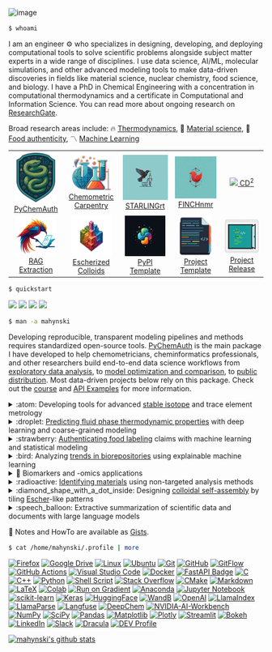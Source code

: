 ![image](https://github.com/mahynski/mahynski/assets/23516749/6db3de5e-8956-478a-8f80-9a7c8e93bc17)

~~~bash
$ whoami
~~~

I am an engineer :gear: who specializes in designing, developing, and deploying computational tools to solve scientific problems alongside subject matter experts in a wide range of disciplines. I use data science, AI/ML, molecular simulations, and other advanced modeling tools to make data-driven discoveries in fields like material science, nuclear chemistry, food science, and biology. <!--I also work on designing self-assembling functional materials using tools from art and architecture in novel ways to program colloidal crystal assembly.--> I have a PhD in Chemical Engineering with a concentration in computational thermodynamics and a certificate in Computational and Information Science. You can read more about ongoing research on [ResearchGate](https://www.researchgate.net/profile/Nathan-Mahynski).

Broad research areas include: 
🔥 [Thermodynamics](https://gist.github.com/mahynski/2533b0d5f39348e73d09b0a2bcfa33e8), :diamond_shape_with_a_dot_inside: [Material science](https://gist.github.com/mahynski/55116f939ae1b570b3a35abe37749c94), :sushi: [Food authenticity](https://gist.github.com/mahynski/6307ae08cf6dbd02db183c3ad8e0ffc7), :part_alternation_mark: [Machine Learning](https://huggingface.co/mahynski)

<!--
<p align="center">
  <a href="https://gist.github.com/mahynski/55116f939ae1b570b3a35abe37749c94"><img height="150" align="center" src="https://github.com/mahynski/mahynski/assets/23516749/25dd8cec-8266-49fe-9643-598155d30d1f"></a>
  <a href="https://gist.github.com/mahynski/2533b0d5f39348e73d09b0a2bcfa33e8"><img height="150" align="center" src="https://github.com/mahynski/mahynski/assets/23516749/bf6456fd-3e85-411e-af02-0b846ccd8db6"></a>
  <a href="https://gist.github.com/mahynski/63f73b6b07b80e030d45d61a7b3b72a7"><img height="150" align="center" src="https://github.com/mahynski/mahynski/assets/23516749/07aa03fb-1e61-49b8-b34a-98f433284d7f"></a>
  <a href="https://gist.github.com/mahynski/6307ae08cf6dbd02db183c3ad8e0ffc7"><img height="150" align="center" src="https://github.com/mahynski/mahynski/assets/23516749/e004c1ce-e824-4ea4-b2c3-2ea7f6b7b151"></a>
</p>
-->

<table cellpadding="0px" cellspacing="0px" class="center">
    <tr class="">
      <td width=110 align="center"><a href="https://pychemauth.readthedocs.io/en/latest/index.html"><img src="https://github.com/mahynski/pychemauth/blob/ed26abc3ffb8f45e396e18b8661644db4a47b97b/docs/_static/logo_no.png" width=80 /> PyChemAuth</a></td>
      <td width=110 align="center"><a href="https://github.com/mahynski/chemometric-carpentry"><img src="https://github.com/mahynski/chemometric-carpentry/blob/058c0cb4593bbe28dc9985110bd5c5ea02d61520/logo.png" width=80 /> Chemometric Carpentry</a></td>
      <td width=110 align="center"><a href="https://starlingrt.readthedocs.io/en/latest/"><img src="https://github.com/mahynski/starlingrt/blob/df7fd4d5276ac00763db8b9ac10a6d1616b1f35b/docs/_static/logo.png" width=100 /> STARLINGrt</a></td>
      <td width=110 align="center"><a href="https://finchnmr.readthedocs.io/"><img src="https://github.com/mahynski/finchnmr/blob/d0c39a04c56056dd08dca8a0285711e6950bf5bc/docs/_static/logo_small.png" width=100 /> FINCHnmr</a></td>
      <td width=110 align="center"><a href="https://github.com/mahynski/cd2"><img src="https://github.com/mahynski/cd2/blob/3eac098b30d321121d8448984fcc90f4236b656a/docs/_static/logo.png" width=150 /> CD<sup>2</sup></a></td>
  </tr>   
  <tr class="">
    <td width=110 align="center"><a href="https://huggingface.co/spaces/mahynski/RAG-private"><img src="https://github.com/mahynski/mahynski/blob/dd73cf13a47e67f1f0219f96e2b682b568293a88/img/raggiana-bird-of-paradise.png" width=80 /></a> <a href="https://huggingface.co/spaces/mahynski/RAG">RAG Extraction</a></td>
    <td width=110 align="center"><a href="https://github.com/usnistgov/escherized-colloids"><img src="https://github.com/usnistgov/escherized-colloids/blob/bfcdbb7a4e613bf264d4262b7b9cc73b03ae2b04/logo.png" width=80 /> Escherized Colloids</a></td>
    <td width=110 align="center"><a href="https://github.com/mahynski/my_package"><img src="https://github.com/mahynski/my_package/blob/979dde08000cc394207d28de4ea15a5fd5a09c39/docs/_static/logo.png" width=80 /> PyPI Template</a></td>
    <td width=110 align="center"><a href="https://github.com/mahynski/project-template"><img src="https://github.com/mahynski/project-template/blob/96229676a2beafa92eb54d53b8a39f06b969de30/logo.png" width=65 /> Project Template</a></td>
    <td width=110 align="center"><a href="https://github.com/mahynski/public-template"><img src="https://github.com/mahynski/public-template/blob/e83827fc18ffc38de74fbd67df0a613e90b7a9c9/logo.png" width=80 /> Project Release</a></td>
  </tr>
  
</table>

~~~bash
$ quickstart
~~~

<a href="https://colab.research.google.com/github/huggingface/autotrain-advanced/blob/main/colabs/AutoTrain.ipynb#scrollTo=4inccxUXWPRs"><img src="https://raw.githubusercontent.com/huggingface/autotrain-advanced/main/src/autotrain/app/static/logo.png" height="30" /></a>
<a href="https://drive.google.com/drive/my-drive"><img src="https://upload.wikimedia.org/wikipedia/commons/thumb/d/da/Google_Drive_logo.png/600px-Google_Drive_logo.png?20220818055023" height="30"/></a>
<a href="https://colab.research.google.com/"><img src="https://upload.wikimedia.org/wikipedia/commons/thumb/d/d0/Google_Colaboratory_SVG_Logo.svg/800px-Google_Colaboratory_SVG_Logo.svg.png" height="30" /></a>
<a href="https://huggingface.co/mahynski"><img src="https://huggingface.co/datasets/huggingface/badges/resolve/main/powered-by-huggingface-dark.svg" height="30" /></a>

~~~bash
$ man -a mahynski
~~~

Developing reproducible, transparent modeling pipelines and methods requires standardized open-source tools. [PyChemAuth](http://pychemauth.readthedocs.io) is the main package I have developed to help chemometricians, cheminformatics professionals, and other researchers build end-to-end data science workflows from [exploratory data analysis](https://pychemauth.readthedocs.io/en/latest/jupyter/api/eda.html), to [model optimization and comparison](https://pychemauth.readthedocs.io/en/latest/jupyter/api/comparing_pipelines.html), to [public distribution](https://pychemauth.readthedocs.io/en/latest/jupyter/api/sharing_models.html). Most data-driven projects below rely on this package. Check out the [course](https://pychemauth.readthedocs.io/en/latest/carpentry.html) and [API Examples](https://pychemauth.readthedocs.io/en/latest/examples.html) for more information.

<details>
  <summary> :atom: Developing tools for advanced <a href="https://www.nist.gov/programs-projects/isotope-metrology">stable isotope</a> and trace element metrology
  </summary>
  <hr>
  <h3>tl;dr</h3> 
  <!--<img src="https://github.com/mahynski/mahynski/blob/40e15ef4f93964e469fcbfe145566f23ebe466af/img/pychemauth.png" align="right" width=600 />-->
  <img src="https://github.com/mahynski/chemometric-carpentry/blob/d3cb60b896c6ce7959379a56352579be5441b5a7/logo.png" align="right" height=150 />
    Stable isotope ratios of light elements (e.g., H, C, O, N, S) and trace elemental (SITE) composition profiles are often the preferred choice of features used to model determining geographic origin of many consumer products including food. They are correlated with biogeochemical fractionation processes associated with local climate, geology, and pedology resulting in different transfer rates from natural sources (e.g., water, soil, atmosphere) to plant or animal tissues. Accurate measurements and predictive models of provenance are required to validate origin and other characteristics (organic vs. conventional farming practices) of consumer products to secure supply chains.
  
  <h3>Products</h3>
  <ul>
    <li><a href="https://pychemauth.readthedocs.io/en/latest/index.html">PyChemAuth</a></li>
    <li>A <a href="https://github.com/mahynski/chemometric-carpentry">short course</a> in chemometric carpentry to systematically build these tools</li>
    <li><a href="https://chemometric-carpentry-periodic-table.streamlit.app/">Trace Element Correlation Explorer Demo</a></li>
    <li><a href="http://callisto.nist.gov/site-web-interface-dev/dev/">SITE database @NIST</a> (should be live soon!)</li>
  </ul>
  <hr>
</details>

<details>
  <summary> :droplet: <a href="https://www.nist.gov/programs-projects/machine-learning-fluid-equations-state">Predicting fluid phase thermodynamic properties</a> with deep learning and coarse-grained modeling
  </summary>
  <hr>
  <h3>tl;dr</h3>
  <img src="https://github.com/mahynski/mahynski/blob/e38576bb7883ade69a3433ac7f24f735daa23bbd/img/extrap.png" align="right" width=300 />
  The design of next-generation functional materials, central to numerous modern technologies, relies heavily on accurate thermophysical property models of chemical mixtures. Molecular-level models are required to understand their behavior and basic physics. Developing these models is computationally expensive so coarse-grained (simplified) forcefields, and predictive models with a high degree of transferrability beyond their training data, are required.  <a href="https://gist.github.com/mahynski/2533b0d5f39348e73d09b0a2bcfa33e8">"Thermodynamic extrapolation"</a> is a method I developed at NIST to extract orders of magnitude more data and predictive capabilities from existing molecular simulations; it has since been improved and advanced by <a href="https://github.com/usnistgov/thermoextrap">others</a>.  See <a href="https://doi.org/10.18434/mds2-2288">NIST Accolade</a> for details.
  
  <h3>Products</h3>
  <ul>
    <li>Modern implementation of thermodynamic extrapolation tools @NIST can be found here: <a href="https://github.com/usnistgov/thermoextrap">thermoextrap</a></li>
    <li>This is also implemented in <a href="https://github.com/usnistgov/feasst">FEASST</a>, an open-source Monte Carlo simulation package</li>
    <li>Harmonizing Statistical Associating Fluid Theory (SAFT) with molecular simulations (coming soon!)</li>
    <li><a href="http://fluidproperties.org/">Industrial Fluid Properties Simulation Challenge</a></li>
  </ul>

  <h3>Selected Publications</h3>
  <ul>
    <li><a href="http://dx.doi.org/10.1063/1.4975331">"Predicting low-temperature free energy landscapes with flat-histogram monte carlo methods,"</a> N. A. Mahynski, M. A. Blanco, J. R. Errington, V. K. Shen, J. Chem. Phys. <b>146</b>, 074101 (2017).</li>
    <li><a href="https://doi.org/10.1063/1.5026493">"Predicting structural properties of fluids by thermodynamic extrapolation,"</a> N. A. Mahynski, S. Jiao, H. W. Hatch, M. A. Blanco, V. K. Shen, J. Chem. Phys. <b>148</b>, 194105 (2018).</li>
    <li><a href="https://doi.org/10.1021/acs.jctc.8b00534">"Flat-histogram monte carlo as an efficient tool to evaluate adsorption processes involving rigid and deformable molecules,"</a> M. Witman, N. A. Mahynski, B. Smit, J. Chem.  Theory Comput. <b>14</b>, 6149–6158 (2018).</li>
    <li><a href="https://doi.org/10.1080/08927022.2020.1747617">"Flat-histogram extrapolation as a useful tool in the age of big data,"</a> N. A. Mahynski, H. W. Hatch, M. Witman, D. A. Sheen, J. R. Errington, V. K. Shen, Molecular Simulation 1–13 (2020).</li>
  </ul>
  <hr>
</details>

<details>
  <summary> :strawberry: <a href="https://www.nist.gov/programs-projects/machine-learning-predict-food-provenance">Authenticating food labeling</a>
  claims with machine learning and statistical modeling
  </summary>
  <hr>
  <h3>tl;dr</h3>
  <!--<img src="https://github.com/mahynski/mahynski/blob/73e842893f1c1a8a1b366849dd7aa4fbf1f74b1d/img/dial.png" align="right" width=300 />-->
  <img src="https://github.com/mahynski/mahynski/blob/8864cf2f242ab68329345da9b46cfa8eee12edf5/img/food_authenticity_logo.png" align="right" width=200 />
  Food fraud refers to the deliberate substitution, addition, tampering, or misrepresentation of food with the express purpose of economic gain for the seller. This has been estimated to cost the global food industry more than $10 billion per year, although expert estimates from the US FDA put the cost as high as $40 billion per year, impacting 10% of all commercially sold food, creating a risk to public health and erosion of trust.  Accurate measurements and predictive models of food provenance are required to combat this. While there are many conventional chemometric tools designed for this task, the recent resurgence of interest in machine learning algorithms, which have achieved previously unparalleled accuracy on many predictive tasks, invites the question of whether similar gains can be made in this arena.  Here we build and compare state-of-the-art models for food authentication to determine the impact that AI/ML algorithms can have on field which is typically plagued by small amounts of reliable data, and require a high degree of explainability to be legally implemented.

  <h3>Publications</h3>
  <ul>
    <li><a href="https://huggingface.co/collections/mahynski/food-authenticity-66fb5fa3ecfbd9538190f2f8">Collection of datasets and models on HuggingFace.</a></li>
    <li><a href="">"Comparing Machine Learning Models to Chemometric Ones to Detect Food Fraud: A Case Study in Slovenian Fruits and Vegetables"</a> (coming soon!). Also see the associated <a href="https://github.com/mahynski/slovenian-authentication">GitHub repo</a>.</li>
    <li>Chemometric differentiation of Ginger species (coming soon!)</li>
    <!-- <li>Authenticating American Red Snapper (coming soon!)</li> -->
    <li>Thanks to all the great folks from the <a href="https://www.iaea.org/">IAEA's<a> CRP D52042 <a href="https://nucleus.iaea.org/sites/nafa-projects/crp-D52042/SitePages/Home.aspx">Implementation of Nuclear Techniques for AuthentiCaTion of Foods with High-Value Labelling Claims (INTACT Food) Project</a>!</li>
     <br/> 
     <img src="https://github.com/user-attachments/assets/0e0d5a6d-d938-4007-8054-db90e6d1c9bf" />
  </ul>
  <hr>
</details>

<details>
  <summary> :bird: Analyzing <a href="https://www.nist.gov/programs-projects/classification-methods-nist-biorepository">trends in biorepositories</a> using explainable machine learning
  </summary>
  <hr>
  <h3>tl;dr</h3>
  <img src="https://github.com/mahynski/mahynski/blob/4aa6d8833c51a5b758128e0b6f4cd80aef7f9f09/img/stamp.png" align="right" width=300 />
  Environmental monitoring efforts often rely on the bioaccumulation of persistent, often anthropogenic, chemical compounds in organisms to create a spatiotemporal record of ecosystems. Samples from various species are collected and cryogenically stored in <a href="https://www.nist.gov/programs-projects/nist-biorepository">biobanks</a> to create a historical record. Compounds generally accumulate in upper trophic-level organisms due to biomagnification, reaching levels that can be detected with modern chemical instruments. However, finding proper indicators of global trends is complicated owing to the complex nature and size of many ecosystems of interest; e.g., the pacific ocean. Intercorrelation between compounds often results from the origin, uptake, and transport of these contaminants throughout the ecosystem and may be affected by organism-specific processes such as biotransformation.  We developed explainable machine-learning models which perform nearly as well as state-of-the-art "black boxes" to make predictions about the environment and the organisms within it. The benefits of interpretability usually outweigh the improved accuracy of more complex models, since they help reveal rational, explainable trends that engender trust in the models and are considered more reliable. 
  
  <h3>Publications</h3>
  <ul>
    <li><a href="https://huggingface.co/collections/mahynski/biorepository-modeling-66fb5ae309158714ab059f82">Collection of datasets and models on HuggingFace.</a></li>
    <li><a href="https://doi.org/10.1021/acs.est.2c01894">"Building Interpretable Machine Learning Models to Identify Chemometric Trends in Seabirds of the North Pacific Ocean,"</a> N. A. Mahynski, J. M. Ragland, S. S. Schuur, V. K. Shen, Environ. Sci. Technol. <b>56</b>, 14361-14374 (2022). Also see the associated <a href="https://github.com/mahynski/stamp-dataset-1999-2010">GitHub repo</a>.</li>
    <li>Predicting the geographic provenance of American oysters (coming soon!)</li>
  </ul>
  <hr>
</details>

<details>
  <summary> 🦠 Biomarkers and -omics applications
  </summary>
  <hr>
  <h3>tl;dr</h3>
  Understanding complex biochemical systems requires advanced tools, many of which have been greatly improved by advancements in artifical intelligence.  Much of my background in this area involves predicting or interpreting spectral measurements, such as mass spectra or <a href="https://en.wikipedia.org/wiki/Heteronuclear_single_quantum_coherence_spectroscopy">HSQC NMR</a>.  The majority of this work in ongoing and will be made available here when it is complete!
  
  <h3>Publications</h3>
  <ul>
    <li><a href="https://github.com/mahynski/FINCHnmr/">FINCHnmr</a>: Identifying compounds in complex biochemical mixtures using HSQC NMR.</li>
    <li><a href="https://github.com/mahynski/starlingrt/">STARLINGrt</a>: Interactive retention time visualization for analyzing gas chromatography mass spectrometry (GCMS) retention times.</li>
    <li>Check out <a href="https://github.com/usnistgov/dimspec">Database Infrastructure for Mass Spectrometry (DIMSpec)<a> and associated <a href="https://pages.nist.gov/dimspec/docs/intro-start.html">training resources</a>.</li>
    <li>Determining fertility biomarkers of Atlantic Salmon (coming soon!)</li>
  </ul>
  <hr>
</details>

<details>
  <summary> :radioactive: <a href="https://dx.doi.org/10.1007/s10967-023-09024-x">Identifying materials</a> using non-targeted analysis methods
  </summary>
  <hr>
  <h3>tl;dr</h3>
  <img src="https://github.com/mahynski/mahynski/blob/ef0630993ed07469ba9e036def766a44be22af99/img/cnn.png" align="right" width=500 />
  Each year <a href="https://scarbroughglobal.com/u-s-customs-exams-explained/">less than 5%</a> of the <a href="https://www.cbp.gov/border-security/ports-entry/cargo-security">nearly 25 million containers arriving at US borders</a> are selected for physical examination facilitating the import of fraudulently labelled, adulterated, and illegal substances. This fraud circumvents antidumping and countervailing duties which has cost the US government <a href="https://www.whistleblowerllc.com/what-we-do/financial-fraud/customs-fraud/">nearly $5 billion</a> over the past 20 years and industries much more.  Automated high-throughput, non-destructive general purpose scanners that can identify materials could meet this need.  <a href="https://www.nist.gov/laboratories/tools-instruments/prompt-gamma-ray-activation-analysis-pgaa">Prompt gamma-ray activation analysis (PGAA)</a> is  a nuclear spectroscopy technique which meets these criteria, and can provide a spectral fingerprint identifying the isotopic composition of a sample.  We developed various statistical models, and CNN-based deep learning ones, illustrating that many materials can be positively identified using these spectral signals under real-world, "open set" conditions.
  
  <h3>Publications</h3>
  <ul>
    <li><a href="https://huggingface.co/collections/mahynski/pgaa-spectra-classification-66f7fcd65ea4244ba1b9559b">Collection of datasets and models on HuggingFace.</a></li>
    <li><a href="https://link.springer.com/article/10.1007/s10967-023-09024-x">"Classification and authentication of materials using prompt gamma ray activation analysis,"</a> N. A. Mahynski, J. I. Monroe, D. A. Sheen, R. L. Paul, H.-H. Chen-Mayer, V. K. Shen, J. of Radioanal. and Nucl. Chem. <b>332</b>, 3259–3271 (2023). Also see the associated <a href="https://github.com/mahynski/pgaa-material-authentication">GitHub repo</a>.</li>
    <li>Authenticating Materials with Imaged PGAA Spectra (coming soon!). Also see associated <a href="">GitHub repo</a>.</li>
  </ul>
  <hr>
</details>

<details>
  <summary> :diamond_shape_with_a_dot_inside: Designing <a href="https://doi.org/10.1063/5.0106131">colloidal self-assembly</a>
  by tiling <a href="https://pubs.acs.org/doi/10.1021/acs.jctc.3c01284">Escher</a>-like patterns
  </summary>
  <hr>
  <h3>tl;dr</h3>
  <img src="https://github.com/mahynski/mahynski/blob/92605b32349986d0461c0db3effce4ad182de948/img/escherize.png" align="right" width=400 />
  <a href="https://en.wikipedia.org/wiki/Colloid">Colloidal films</a> play a central role in technologies ranging from microelectronics to pharmaceutical delivery systems. The two-dimensional (2D) pattern of the film and its void fraction control material properties like catalytic activity, mass transfer resistance, optical properties, and hydrophobicity. Scalable production of these films relies on their <a href="https://en.wikipedia.org/wiki/Self-assembly_of_nanoparticles">self-assembly</a>, rather than directed assembly, to make them economical and practical. Engineering colloidal self-assembly to achieve specific designs often involves tuning the shape of a colloid and creating enthalpically interacting "patches" on its surface; however, the precise connection between these factors and the final self-assembled structure is still an active area of research. We developed an approach, based on a technique known as "Escherization," to design colloids in a way that enables <em>a priori</em> control over the final structure's porosity and symmetry simultaneously. This is inspired by the art and mathematics behind the Dutch graphic artist <a href="https://mcescher.com/">M. C. Escher</a>. Our techniques can also be used to enumerate different crystal structures and design "structure directing agents" to create arbitrary 2D patterns.
  
  <h3>Publications</h3>
  <ul>
    <li><a href="https://doi.org/10.1021/acs.jctc.3c01284">"Programming interfacial porosity and symmetry with Escherized colloids,"</a> N. A. Mahynski, V. K. Shen, J. Chem. Theory Comp. <b>20</b>, 2209–2218 (2024). Also see the associated <a href="https://github.com/usnistgov/escherized-colloids">GitHub repo</a>.</li>
    <li><a href="https://doi.org/10.1063/5.0106131">"Derivable genetic programming for two-dimensional colloidal materials,"</a> N. A. Mahynski, B. Han, D. Markiewitz, J. Chem. Phys. <b>157</b>, 114112 (2022).</li>
    <li><a href="https://doi.org/10.1039/d1sm00875g">"Symmetry-derived structure directing agents for two-dimensional crystals of arbitrary colloids,"</a> N. A. Mahynski, V. K. Shen, Soft Matter <b>17</b>, 7853-7866 (2021).</li>
    <li><a href="https://doi.org/10.1039/c9sm02426c">"Grand canonical inverse design of multicomponent colloidal crystals,"</a> N. A. Mahynski, R. Mao, E. Pretti, V. K. Shen, J. Mittal, Soft Matter <b>16</b>, 3187 (2020).</li>
    <li><a href="https://doi.org/10.1021/acs.jpca.0c00846">"Symmetry-based crystal structure enumeration in two dimensions,"</a> E. Pretti, V. K. Shen, J. Mittal, N. A. Mahynski, J. Phys. Chem. A. <b>124</b>, 3276-3285 (2020).</li>
    <li><a href="https://doi.org/10.1038/s41467-019-10031-4">"Using symmetry to elucidate the importance of stoichiometry in colloidal crystal assembly,"</a> N. A. Mahynski, E. Pretti, V. K. Shen, J. Mittal, Nat. Commun. <b>10</b>, 2028 (2019).</li>
  </ul>

  <h3>More Information</h3>
  <ul>
    <li>For an interactive experience, check out <a href="https://isohedral.ca/">Craig Kaplan's</a> online <a href="https://isohedral.ca/software/tactile/">demo</a> of the tiles, and modifications thereof, this theory is built on.</li>
  </ul>
  <hr>
</details>

<details>
  <summary> :speech_balloon: Extractive summarization of scientific data and documents with large language models
  </summary>
  <hr>
  <h3>tl;dr</h3>
  Natural language processing (NLP) tools have seen incredible advances in recent years.  Modern AI tools enable text extraction, document summarization, and corpus querying using natural language that provides a new avenue to interact with data.  <a href="https://blogs.nvidia.com/blog/what-is-retrieval-augmented-generation/">Retrieval augmented generation (RAG)</a> is a particularly useful tool for interacting with data that has privacy concerns associated with it.  RAG systems enable one to parse, query and have a "conversation" with these documents enabling one to retrieve information, create summaries and extract data. RAGs are:

<ul>
  <li>Based on specific document(s)</li>
  <li>Can cite their sources, making them more trustworthy</li>
  <li>Do not require retraining or fine-tuning of an underlying large language model</li>
</ul>

With the right <a href="https://arxiv.org/pdf/2309.03409">prompt optimization</a> and <a href="https://maartengr.github.io/BERTopic/index.html">topic modeling</a> their performance can be increased even further for domain-specific applications.

  <h3>Products</h3>
  <ul>
    <li><a href="https://huggingface.co/spaces/mahynski/RAG">Retrieval-Augmented Generation Demo</a></li>
  </ul>
  <hr>
</details>

:notebook_with_decorative_cover: Notes and HowTo are available as [Gists](https://gist.github.com/mahynski).

~~~bash
$ cat /home/mahynski/.profile | more
~~~

[![Firefox](https://img.shields.io/badge/Firefox-FF7139?style=for-the-badge&logo=Firefox-Browser&logoColor=white)](https://www.mozilla.org/en-US/firefox/new/)
[![Google Drive](https://img.shields.io/badge/Google%20Drive-4285F4?style=for-the-badge&logo=googledrive&logoColor=white)](https://drive.google.com/drive/my-drive)
[![Linux](https://img.shields.io/badge/Linux-FCC624?style=for-the-badge&logo=linux&logoColor=black)](https://www.linux.org/)
[![Ubuntu](https://img.shields.io/badge/Ubuntu-E95420?style=for-the-badge&logo=ubuntu&logoColor=white)](https://ubuntu.com/)
[![Git](https://img.shields.io/badge/git-%23F05033.svg?style=for-the-badge&logo=git&logoColor=white)](https://git-scm.com/)
[![GitHub](https://img.shields.io/badge/github-%23121011.svg?style=for-the-badge&logo=github&logoColor=white)](https://github.com/mahynski)
[![GitFlow](https://img.shields.io/badge/GitFlow-ffffff?logo=github&style=for-the-badge&color=00ada0&logoColor=181717)](https://jeffkreeftmeijer.com/git-flow/)
[![GitHub Actions](https://img.shields.io/badge/github%20actions-%232671E5.svg?style=for-the-badge&logo=githubactions&logoColor=white)](https://docs.github.com/en/actions)
[![Visual Studio Code](https://img.shields.io/badge/Visual%20Studio%20Code-0078d7.svg?style=for-the-badge&logo=visual-studio-code&logoColor=white)](https://code.visualstudio.com/)
[![Docker](https://img.shields.io/badge/docker-%230db7ed.svg?style=for-the-badge&logo=docker&logoColor=white)](https://www.docker.com/)
[![FastAPI Badge](https://img.shields.io/badge/FastAPI-009688?logo=fastapi&logoColor=fff&style=for-the-badge)](https://fastapi.tiangolo.com/)
[![C](https://img.shields.io/badge/c-%2300599C.svg?style=for-the-badge&logo=c&logoColor=white)](https://www.w3schools.com/c/c_intro.php)
[![C++](https://img.shields.io/badge/c++-%2300599C.svg?style=for-the-badge&logo=c%2B%2B&logoColor=white)](https://www.w3schools.com/cpp/default.asp)
[![Python](https://img.shields.io/badge/python-3670A0?style=for-the-badge&logo=python&logoColor=ffdd54)](https://www.python.org/)
[![Shell Script](https://img.shields.io/badge/shell_script-%23121011.svg?style=for-the-badge&logo=gnu-bash&logoColor=white)](https://www.geeksforgeeks.org/introduction-linux-shell-shell-scripting/)
[![Stack Overflow](https://img.shields.io/badge/-Stackoverflow-FE7A16?style=for-the-badge&logo=stack-overflow&logoColor=white)](https://stackoverflow.com/)
[![CMake](https://img.shields.io/badge/CMake-%23008FBA.svg?style=for-the-badge&logo=cmake&logoColor=white)](https://cmake.org/)
[![Markdown](https://img.shields.io/badge/markdown-%23000000.svg?style=for-the-badge&logo=markdown&logoColor=white)](https://www.markdownguide.org/)
[![LaTeX](https://img.shields.io/badge/latex-%23008080.svg?style=for-the-badge&logo=latex&logoColor=white)](https://www.latex-project.org/)
[![Colab](https://img.shields.io/badge/Colab-F9AB00?style=for-the-badge&logo=googlecolab&color=525252)](https://colab.research.google.com/)
<a href='https://console.paperspace.com/t9nl3c8mxy/projects'><img src='https://assets.paperspace.io/img/gradient-badge.svg' alt='Run on Gradient' height=27 /></a>
[![Anaconda](https://img.shields.io/badge/Anaconda-%2344A833.svg?style=for-the-badge&logo=anaconda&logoColor=white)](https://www.anaconda.com/)
[![Jupyter Notebook](https://img.shields.io/badge/jupyter-%23FA0F00.svg?style=for-the-badge&logo=jupyter&logoColor=white)](https://jupyter.org/)
[![scikit-learn](https://img.shields.io/badge/scikit--learn-%23F7931E.svg?style=for-the-badge&logo=scikit-learn&logoColor=white)](https://scikit-learn.org/stable/index.html)
[![Keras](https://img.shields.io/badge/Keras-%23D00000.svg?style=for-the-badge&logo=Keras&logoColor=white)](https://keras.io/)
<a href="https://huggingface.co/mahynski"><img src="https://huggingface.co/datasets/huggingface/badges/resolve/main/powered-by-huggingface-dark.svg" alt="HuggingFace" height=30 /></a>
[![WandB](https://img.shields.io/badge/Weights_&_Biases-FFBE00?style=for-the-badge&logo=WeightsAndBiases&logoColor=white)](https://wandb.ai/nathan-mahynski)
[![OpenAI](https://img.shields.io/badge/OpenAI-ffffff?logo=openai&style=for-the-badge&color=ffffff&logoColor=412991)](https://platform.openai.com/apps)
[![LlamaIndex](https://img.shields.io/badge/Llama%20Index-ffffff?style=for-the-badge&color=000000)](https://docs.llamaindex.ai/en/stable/)
[![LlamaParse](https://img.shields.io/badge/llama%20parse-ffa5ea?style=for-the-badge)](https://cloud.llamaindex.ai/)
[![Langfuse](https://img.shields.io/badge/Langfuse-ffffff?style=for-the-badge&color=ce0000)](https://us.cloud.langfuse.com/)
[![DeepChem](https://img.shields.io/badge/DeepChem-EB3F48?style=for-the-badge)](https://deepchem.io/)
[![NVIDIA-AI-Workbench](https://img.shields.io/badge/nvidia%20ai%20workbench-brightgreen?style=for-the-badge&link=https%3A%2F%2Fwww.nvidia.com%2Fen-us%2Fdeep-learning-ai%2Fsolutions%2Fdata-science%2Fworkbench%2F)](https://www.nvidia.com/en-us/deep-learning-ai/solutions/data-science/workbench/)
[![NumPy](https://img.shields.io/badge/numpy-%23013243.svg?style=for-the-badge&logo=numpy&logoColor=white)](https://numpy.org/)
[![SciPy](https://img.shields.io/badge/SciPy-%230C55A5.svg?style=for-the-badge&logo=scipy&logoColor=%white)](https://scipy.org/)
[![Pandas](https://img.shields.io/badge/pandas-%23150458.svg?style=for-the-badge&logo=pandas&logoColor=white)](https://pandas.pydata.org/)
[![Matplotlib](https://img.shields.io/badge/Matplotlib-%23ffffff.svg?style=for-the-badge&logo=Matplotlib&logoColor=black)](https://matplotlib.org/)
[![Plotly](https://img.shields.io/badge/Plotly-%233F4F75.svg?style=for-the-badge&logo=plotly&logoColor=white)](https://plotly.com/)
[![Streamlit](https://img.shields.io/badge/Streamlit-ffffff?logo=streamlit&style=for-the-badge&color=000000&logoColor=FF4B4B)](https://share.streamlit.io/)
<a href="https://bokeh.org/"><img src="https://static.bokeh.org/logos/logotype.svg" height=25 alt="Bokeh"/></a>
[![LinkedIn](https://img.shields.io/badge/linkedin-%230077B5.svg?style=for-the-badge&logo=linkedin&logoColor=white)](https://www.linkedin.com/in/nathanmahynski/)
[![Slack](https://img.shields.io/badge/Slack-4A154B?style=for-the-badge&logo=slack&logoColor=white)](https://slack.com/)
[![Dracula](https://img.shields.io/badge/Dracula-Theme-ffffff?style=for-the-badge&color=723cbd)](https://draculatheme.com/)
<a href="https://dev.to/?signin=true"><img src="https://d2fltix0v2e0sb.cloudfront.net/dev-badge.svg" alt="DEV Profile" height="30" width="30"></a>


<!--
[![Blender](https://img.shields.io/badge/blender-%23F5792A.svg?style=for-the-badge&logo=blender&logoColor=white)](https://www.blender.org/)
[![Gimp Gnu Image Manipulation Program](https://img.shields.io/badge/Gimp-657D8B?style=for-the-badge&logo=gimp&logoColor=FFFFFF)](https://www.gimp.org/)
[![Inkscape](https://img.shields.io/badge/Inkscape-e0e0e0?style=for-the-badge&logo=inkscape&logoColor=080A13)](https://inkscape.org/)
[![ResearchGate](https://img.shields.io/badge/ResearchGate-00CCBB?style=for-the-badge&logo=ResearchGate&logoColor=white)](https://www.researchgate.net/profile/Nathan-Mahynski)
[![Google Scholar](https://img.shields.io/badge/Google%20Scholar-4285F4?style=for-the-badge&logo=google-scholar&logoColor=white)](https://scholar.google.com/)
-->

<!--
## :computer: Solution Stack

| :speech_balloon: LLM Tools | :microscope: Chemistry | :computer: Other | 
| --------- | --------- | ----- | 
| | [DeepChem](https://deepchem.io) | |
| | [PySCF](http://pyscf.org) | |
| | [DeepMD-kit](https://docs.deepmodeling.com/projects/deepmd/en/r2/) | [SemVer 2.0](https://semver.org/) |
| <img src="https://ollama.com/public/assets/c889cc0d-cb83-4c46-a98e-0d0e273151b9/42f6b28d-9117-48cd-ac0d-44baaf5c178e.png" height=23 align="left" valign="center" />[Ollama](https://ollama.com/) | [RDKit](https://www.rdkit.org/) | |
-->

[![mahynski's github stats](https://github-readme-stats.vercel.app/api?username=mahynski&show_icons=true&theme=tokyonight&hide_border=true)](https://github.com/mahynski) 

<!--
[![Top Langs](https://github-readme-stats.vercel.app/api/top-langs/?username=mahynski&layout=compact&theme=vision-friendly-dark)](https://github.com/anuraghazra/github-readme-stats)
-->
